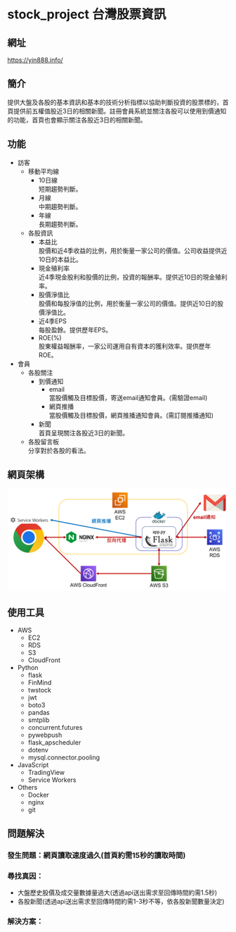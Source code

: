# stock_project 台灣股票資訊

## 網址
https://yin888.info/

## 簡介
提供大盤及各股的基本資訊和基本的技術分析指標以協助判斷投資的股票標的，首頁提供前五權值股近3日的相關新聞。註冊會員系統並關注各股可以使用到價通知的功能，首頁也會顯示關注各股近3日的相關新聞。

## 功能
*  訪客
    *   移動平均線
        *   10日線
            <br/>短期趨勢判斷。
        *   月線
            <br/>中期趨勢判斷。
        *   年線
            <br/>長期趨勢判斷。
    *   各股資訊
        *   本益比
            <br/>股價和近4季收益的比例，用於衡量一家公司的價值。公司收益提供近10日的本益比。
        *   現金殖利率
            <br/>近4季現金股利和股價的比例，投資的報酬率。提供近10日的現金殖利率。
        *   股價淨值比
            <br/>股價和每股淨值的比例，用於衡量一家公司的價值。提供近10日的股價淨值比。
        *   近4季EPS
            <br/>每股盈餘。提供歷年EPS。
        *   ROE(%)
            <br/>股東權益報酬率，一家公司運用自有資本的獲利效率。提供歷年ROE。
*  會員
    *   各股關注
        *   到價通知
            *   email
                <br/>當股價觸及目標股價，寄送email通知會員。(需驗證email)
            *   網頁推播
                <br/>當股價觸及目標股價，網頁推播通知會員。(需訂閱推播通知)
        *   新聞
            <br/>首頁呈現關注各股近3日的新聞。
    *   各股留言板
        <br/>分享對於各股的看法。

## 網頁架構
![pic_web_framework](readme_pictures/web_framework.png)

## 使用工具
*   AWS
    *   EC2
    *   RDS
    *   S3
    *   CloudFront
*   Python
    *   flask
    *   FinMind
    *   twstock
    *   jwt
    *   boto3
    *   pandas
    *   smtplib
    *   concurrent.futures
    *   pywebpush
    *   flask_apscheduler
    *   dotenv
    *   mysql.connector.pooling
*   JavaScript
    *   TradingView
    *   Service Workers
*   Others
    *   Docker
    *   nginx
    *   git

## 問題解決
### 發生問題：網頁讀取速度過久(首頁約需15秒的讀取時間)
### 尋找真因：
*   大盤歷史股價及成交量數據量過大(透過api送出需求至回傳時間約需1.5秒)
*   各股新聞(透過api送出需求至回傳時間約需1-3秒不等，依各股新聞數量決定)
### 解決方案：
